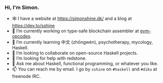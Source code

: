### Hi, I'm Simon.

- 🕸 I have a website at https://simonshine.dk/ and a blog at https://dev.to/sshine
- 🔭 I’m currently working on type-safe blockchain assembler at [evm-opcodes](https://github.com/sshine/evm-opcodes/).
- 🌱 I’m currently learning 中文 (zhōngwén), psychotherapy, mycology, Haskell.
- 👯 I’m looking to collaborate on open-source Haskell projects.
- 🤔 I’m looking for help with redstone.
- 💬 Ask me about Haskell, functional programming, or whatever you like.
- 📫 You can reach me by email. I go by `sshine` on `#haskell` and `#diku` at freenode IRC.

